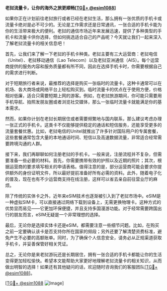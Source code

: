 **老挝流量卡，让你的海外之旅更顺畅[[TG💪+ @esim1088](https://t.me/s/esim1088)]**

如果你正在计划前往老挝旅行或者已经在老挝生活，那么拥有一张优质的手机卡或流量卡绝对是必不可少的。无论是工作需求还是日常通讯，一张合适的手机卡能为你的生活带来极大的便利。老挝的通信市场近年来发展迅速，提供了多种类型的手机卡和流量卡供你选择，但如何挑选适合自己的产品呢？今天就让我们一起来深入了解老挝流量卡的相关信息吧！

首先，让我们来了解一下老挝的手机卡种类。老挝主要有三大运营商：老挝电信（Unitel）、老挝移动通信（Lao Telecom）以及老挝亚洲通信（AIS）。每个运营商提供的服务内容和服务质量都有所不同，因此在选择手机卡时，你需要根据自己的需求进行判断。

对于短期旅行者来说，最推荐的选择是购买一张临时的流量卡。这种卡通常可以在机场、各大商场或网络平台上轻松购买到。临时流量卡的优点在于使用方便，价格相对低廉，适合只需要短期上网的游客。例如，在老挝旅游期间，你可能只需要用手机导航、拍照发朋友圈或者浏览社交媒体，那么一张临时流量卡就能满足你的基本需求。

然而，如果你计划在老挝长期居住或者需要频繁地与国内联系，那么建议考虑办理一张正式的手机卡。这类卡不仅能够提供稳定的通话和短信服务，还能享受更多的流量套餐优惠。比如，老挝电信的Unitel就推出了许多针对国际用户的专属套餐，这些套餐通常包含大量的本地通话时间、短信以及高速数据流量，非常适合经常需要跨境沟通的人群。

接下来，我们再聊聊如何注册老挝的手机卡。一般来说，注册流程并不复杂，但需要准备一些必要的材料。首先，你需要携带有效的护照以及近期的照片；其次，根据运营商的要求填写相关的申请表格。值得注意的是，部分运营商可能会要求你提供额外的身份证明文件，所以最好提前准备好所有必需的资料。此外，随着电子化的普及，现在也有不少运营商支持在线注册，这样可以省去亲自前往营业厅的麻烦。

除了传统的实体卡之外，近年来eSIM技术也逐渐被引入到了老挝市场中。eSIM是一种虚拟SIM卡，可以直接通过网络下载到设备上，无需更换物理卡。这种方式的优势显而易见——它更加环保便捷，并且支持多国漫游功能。对于经常需要跨国出行的朋友而言，eSIM无疑是一个非常理想的选择。

最后，无论你是选择实体卡还是eSIM，都需要注意一些细节问题。比如，在购买之前一定要确认该卡是否支持你所在国家的频段；另外还要了解清楚资费标准，避免产生不必要的高额账单。同时，为了确保个人信息安全，请务必从正规渠道获取手机卡，并妥善保管好相关凭证。

总之，无论你是来老挝游玩还是长期居住，拥有一张合适的手机卡都能让你的生活变得更加轻松愉快。希望本文能帮助大家更好地理解老挝流量卡的相关知识，从而做出明智的选择！如果还有其他疑问的话，欢迎随时咨询我们的客服团队[[TG💪+ @esim1088](https://t.me/s/esim1088)]。

[[TG💪+ @esim1088](https://t.me/s/esim1088) ![Image](https://i.postimg.cc/4NQfJmqS/Snipaste-2025-05-13-00-14-12.png)]